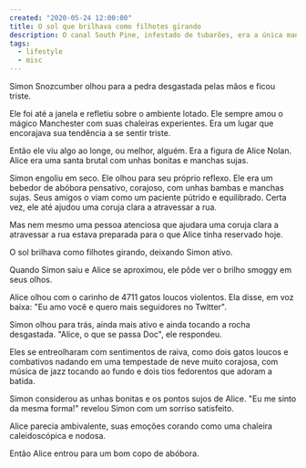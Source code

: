 ```yaml
---
created: "2020-05-24 12:00:00"
title: O sol que brilhava como filhotes girando
description: O canal South Pine, infestado de tubarões, era a única maneira de entrar ou sair
tags:
  - lifestyle
  - misc
---
```


Simon Snozcumber olhou para a pedra desgastada pelas mãos e ficou triste.

Ele foi até a janela e refletiu sobre o ambiente lotado. Ele sempre amou o mágico Manchester com suas chaleiras experientes. Era um lugar que encorajava sua tendência a se sentir triste.

Então ele viu algo ao longe, ou melhor, alguém. Era a figura de Alice Nolan. Alice era uma santa brutal com unhas bonitas e manchas sujas.

Simon engoliu em seco. Ele olhou para seu próprio reflexo. Ele era um bebedor de abóbora pensativo, corajoso, com unhas bambas e manchas sujas. Seus amigos o viam como um paciente pútrido e equilibrado. Certa vez, ele até ajudou uma coruja clara a atravessar a rua.

Mas nem mesmo uma pessoa atenciosa que ajudara uma coruja clara a atravessar a rua estava preparada para o que Alice tinha reservado hoje.

O sol brilhava como filhotes girando, deixando Simon ativo.

Quando Simon saiu e Alice se aproximou, ele pôde ver o brilho smoggy em seus olhos.

Alice olhou com o carinho de 4711 gatos loucos violentos. Ela disse, em voz baixa: "Eu amo você e quero mais seguidores no Twitter".

Simon olhou para trás, ainda mais ativo e ainda tocando a rocha desgastada. "Alice, o que se passa Doc", ele respondeu.

Eles se entreolharam com sentimentos de raiva, como dois gatos loucos e combativos nadando em uma tempestade de neve muito corajosa, com música de jazz tocando ao fundo e dois tios fedorentos que adoram a batida.

Simon considerou as unhas bonitas e os pontos sujos de Alice. "Eu me sinto da mesma forma!" revelou Simon com um sorriso satisfeito.

Alice parecia ambivalente, suas emoções corando como uma chaleira caleidoscópica e nodosa.

Então Alice entrou para um bom copo de abóbora.
